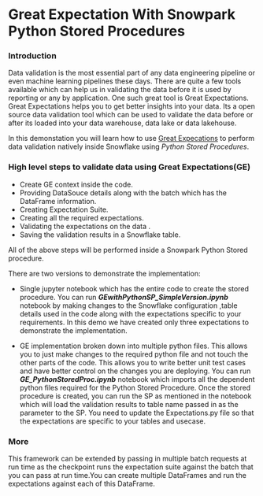 # Great Expectation With Snowpark Python Stored Procedures

### Introduction

Data validation is the most essential part of any data engineering pipeline or even machine learning pipelines these days. There are quite a few tools available which can help us in validating the data before it is used by reporting or any by application. One such great tool is Great Expectations. Great Expectations helps you to get better insights into your data. Its a open source data validation tool which can be used to validate the data before or after its loaded into your data warehouse, data lake or data lakehouse. 

In this demonstation you will learn how to use [Great Expecations](https://docs.greatexpectations.io/docs/) to perform data validation natively inside Snowflake using *Python Stored Procedures*. 

### High level steps to validate data using Great Expectations(GE)
 - Create GE context inside the code.
 - Providing DataSouce details along with the batch which has the DataFrame information.
 - Creating Expectation Suite. 
 - Creating all the required expectations.
 - Validating the expectations on the data .
 - Saving the validation results in a Snowflake table.

 All of the above steps will be performed inside a Snowpark Python Stored procedure.

There are two versions to demonstrate the implementation:

- Single jupyter notebook which has the entire code to create the stored procedure. You can run <b>*GEwithPythonSP_SimpleVersion.ipynb*</b> notebook by making changes to the Snowflake configuration ,table details used in the code along with the expectations specific to your requirements. In this demo we have created only three expectations to demonstrate the implementation.

- GE implementation broken down into multiple python files. This allows you to just make changes to  the required python file and not touch the other parts of the code. This allows you to write better unit test cases and have better control on the changes you are deploying. You can run <b>*GE_PythonStoredProc.ipynb*</b> notebook which imports all the dependent python files required for the Python Stored Procedure. Once the stored procedure is created, you can run the SP as mentioned in the notebook which will load the validation results to table name passed in as the parameter to the SP. You need to update the Expectations.py file so that the expectations are specific to your tables and usecase. 


### More
This framework can be extended by passing in multiple batch requests at run time as the checkpoint runs the expectation suite against the batch that you can pass at run time.You can create multiple DataFrames and run the expectations against each of this DataFrame.

